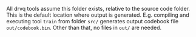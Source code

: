 All drvq tools assume this folder exists, relative to the source code folder. This is the default location where output is generated. E.g. compiling and executing tool `train` from folder `src/` generates output codebook file `out/codebook.bin`. Other than that, no files in `out/` are needed.
